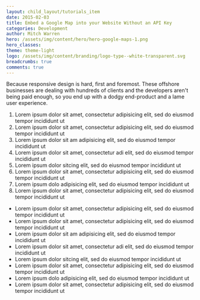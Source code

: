 ```yaml
---
layout: child_layout/tutorials_item
date: 2015-02-03
title: Embed a Google Map into your Website Without an API Key
categories: Development
author: Mitch Warren
hero: /assets/img/content/hero/hero-google-maps-1.png
hero_classes:
theme: theme-light
logo: /assets/img/content/branding/logo-type--white-transparent.svg
breadcrumbs: true
comments: true
---
```


<p class="lead dropcap">Because responsive design is hard, first and foremost. These offshore businesses are dealing with hundreds of clients and the developers aren't being paid enough, so you end up with a dodgy end-product and a lame user experience.</p>

<ol class="list-numbered">
	<li>Lorem ipsum dolor sit amet, consectetur adipisicing elit, sed do eiusmod
	tempor incididunt ut</li>
	<li>Lorem ipsum dolor sit amet, consectetur adipisicing elit, sed do eiusmod
	tempor incididunt ut</li>
	<li>Lorem ipsum dolor sit am adipisicing elit, sed do eiusmod
	tempor incididunt ut</li>
	<li>Lorem ipsum dolor sit amet, consectetur adi elit, sed do eiusmod
	tempor incididunt ut</li>
	<li>Lorem ipsum dolor sitcing elit, sed do eiusmod
	tempor incididunt ut</li>
	<li>Lorem ipsum dolor sit amet, consectetur adipisicing elit, sed do eiusmod
	tempor incididunt ut</li>
	<li>Lorem ipsum dolo adipisicing elit, sed do eiusmod
	tempor incididunt ut</li>
	<li>Lorem ipsum dolor sit amet, consectetur adipisicing elit, sed do eiusmod
	tempor incididunt ut</li>
</ol>

<ul class="list-numbered">
	<li>Lorem ipsum dolor sit amet, consectetur adipisicing elit, sed do eiusmod
	tempor incididunt ut</li>
	<li>Lorem ipsum dolor sit amet, consectetur adipisicing elit, sed do eiusmod
	tempor incididunt ut</li>
	<li>Lorem ipsum dolor sit am adipisicing elit, sed do eiusmod
	tempor incididunt ut</li>
	<li>Lorem ipsum dolor sit amet, consectetur adi elit, sed do eiusmod
	tempor incididunt ut</li>
	<li>Lorem ipsum dolor sitcing elit, sed do eiusmod
	tempor incididunt ut</li>
	<li>Lorem ipsum dolor sit amet, consectetur adipisicing elit, sed do eiusmod
	tempor incididunt ut</li>
	<li>Lorem ipsum dolo adipisicing elit, sed do eiusmod
	tempor incididunt ut</li>
	<li>Lorem ipsum dolor sit amet, consectetur adipisicing elit, sed do eiusmod
	tempor incididunt ut</li>
</ul>